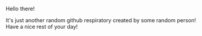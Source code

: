 Hello there!

It's just another random github respiratory created by some random person!
Have a nice rest of your day!

